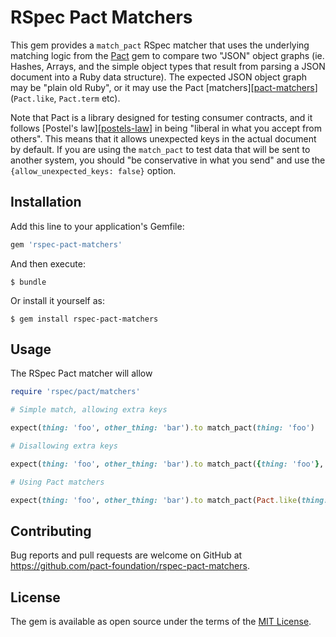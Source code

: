 # RSpec Pact Matchers

This gem provides a `match_pact` RSpec matcher that uses the underlying matching logic from the [Pact][pact-gem] gem to compare two "JSON" object graphs (ie. Hashes, Arrays, and the simple object types that result from parsing a JSON document into a Ruby data structure). The expected JSON object graph may be "plain old Ruby", or it may use the Pact [matchers][[pact-matchers]] (`Pact.like`, `Pact.term` etc).

Note that Pact is a library designed for testing consumer contracts, and it follows [Postel's law][[postels-law]] in being "liberal in what you accept from others". This means that it allows unexpected keys in the actual document by default. If you are using the `match_pact` to test data that will be sent to another system, you should "be conservative in what you send" and use the `{allow_unexpected_keys: false}` option.

## Installation

Add this line to your application's Gemfile:

```ruby
gem 'rspec-pact-matchers'
```

And then execute:

    $ bundle

Or install it yourself as:

    $ gem install rspec-pact-matchers

## Usage

The RSpec Pact matcher will allow


```ruby
require 'rspec/pact/matchers'

# Simple match, allowing extra keys

expect(thing: 'foo', other_thing: 'bar').to match_pact(thing: 'foo')

# Disallowing extra keys

expect(thing: 'foo', other_thing: 'bar').to match_pact({thing: 'foo'}, {allow_unexpected_keys: false}) # This will fail

# Using Pact matchers

expect(thing: 'foo', other_thing: 'bar').to match_pact(Pact.like(thing: 'wiffle'))

```

## Contributing

Bug reports and pull requests are welcome on GitHub at https://github.com/pact-foundation/rspec-pact-matchers.


## License

The gem is available as open source under the terms of the [MIT License](http://opensource.org/licenses/MIT).

[pact-gem]: https://github.com/pact-foundation/pact-ruby
[pact-matchers]: https://docs.pact.io/implementation_guides/ruby/matching
[postels-law]: https://en.wikipedia.org/wiki/Robustness_principle
